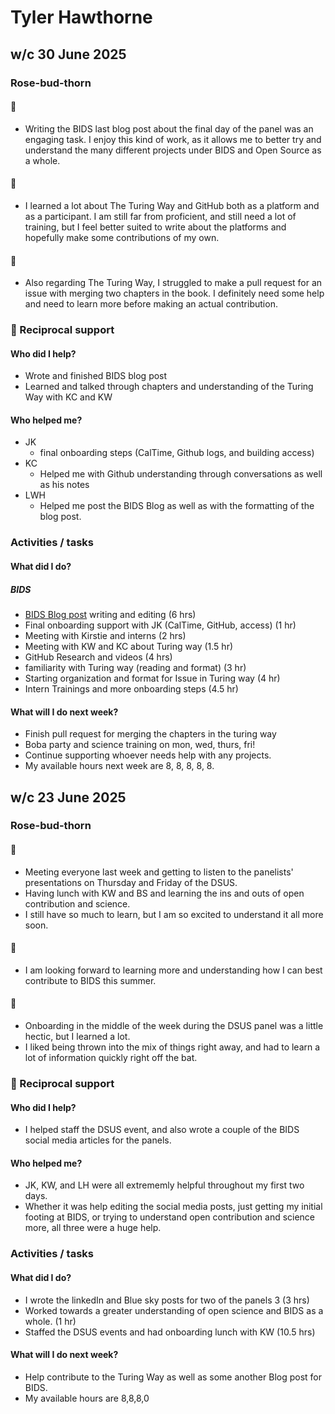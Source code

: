 # Tyler Hawthorne

## w/c 30 June 2025

### Rose-bud-thorn

#### 🌹
* Writing the BIDS last blog post about the final day of the panel was an engaging task.
  I enjoy this kind of work, as it allows me to better try and understand the many different projects under BIDS and Open Source as a whole. 

#### 🌱
* I learned a lot about The Turing Way and GitHub both as a platform and as a participant.
  I am still far from proficient, and still need a lot of training, but I feel better suited to write about the platforms and hopefully make some contributions of my own.

#### 🌵   
* Also regarding The Turing Way, I struggled to make a pull request for an issue with merging two chapters in the book.
  I definitely need some help and need to learn more before making an actual contribution. 

### 🤝 Reciprocal support

#### Who did I help?
* Wrote and finished BIDS blog post 
* Learned and talked through chapters and understanding of the Turing Way with KC and KW

#### Who helped me?
* JK
  *  final onboarding steps (CalTime, Github logs, and building access)
* KC
  *  Helped me with Github understanding through conversations as well as his notes
* LWH
  * Helped me post the BIDS Blog as well as with the formatting of the blog post. 

### Activities / tasks

#### What did I do?

##### BIDS 
* [BIDS Blog post](https://bids.berkeley.edu/news/building-open-network-friday-morning-panel-showcases-leadership-across-open-source-ecosystem) writing and editing (6 hrs)
* Final onboarding support with JK  (CalTime, GitHub, access) (1 hr)
* Meeting with Kirstie and interns (2 hrs)
* Meeting with KW and KC about Turing way (1.5 hr)
* GitHub Research and videos (4 hrs)
* familiarity with Turing way (reading and format) (3 hr)
* Starting organization and format for Issue in Turing way (4 hr)
* Intern Trainings and more onboarding steps (4.5 hr)

#### What will I do next week? 
* Finish pull request for merging the chapters in the turing way
* Boba party and science training on mon, wed, thurs, fri!
* Continue supporting whoever needs help with any projects.
* My available hours next week are 8, 8, 8, 8, 8.

## w/c 23 June 2025

### Rose-bud-thorn

#### 🌹
* Meeting everyone last week and getting to listen to the panelists' presentations on Thursday and Friday of the DSUS.
* Having lunch with KW and BS and learning the ins and outs of open contribution and science.
* I still have so much to learn, but I am so excited to understand it all more soon. 

#### 🌱
* I am looking forward to learning more and understanding how I can best contribute to BIDS this summer. 

#### 🌵   
* Onboarding in the middle of the week during the DSUS panel was a little hectic, but I learned a lot.
* I liked being thrown into the mix of things right away, and had to learn a lot of information quickly right off the bat. 

### 🤝 Reciprocal support

#### Who did I help?
* I helped staff the DSUS event, and also wrote a couple of the BIDS social media articles for the panels. 

#### Who helped me?

* JK, KW, and LH were all extrememly helpful throughout my first two days.
* Whether it was help editing the social media posts, just getting my initial footing at BIDS, or trying to understand open contribution and science more, all three were   a huge help. 

### Activities / tasks

#### What did I do?

* I wrote the linkedIn and Blue sky posts for two of the panels 3 (3 hrs)
* Worked towards a greater understanding of open science and BIDS as a whole. (1 hr)
* Staffed the DSUS events and had onboarding lunch with KW (10.5 hrs)

#### What will I do next week? 
* Help contribute to the Turing Way as well as some another Blog post for BIDS.
* My available hours are 8,8,8,0
